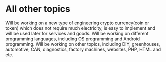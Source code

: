 # All other topics
Will be working on a new type of engineering crypto currency(coin or token) which does not require much electricity, is easy to implement and will be used later for services and goods.
Will be working on different programming languages, including OS programming and Android programming.
Will be working on other topics, including DIY, greenhouses, automotive, CAN, diagnostics, factory machines, websites, PHP, HTML and etc.
